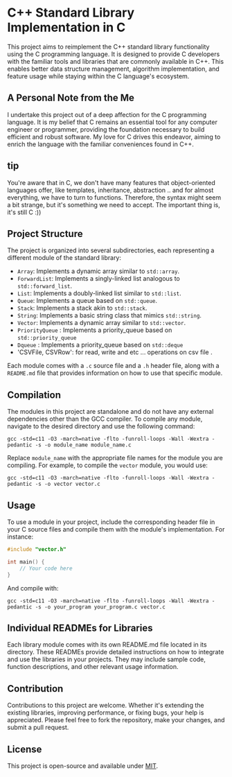 

# C++ Standard Library Implementation in C

This project aims to reimplement the C++ standard library functionality using the C programming language. It is designed to provide C developers with the familiar tools and libraries that are commonly available in C++. This enables better data structure management, algorithm implementation, and feature usage while staying within the C language's ecosystem.

## A Personal Note from the Me

I undertake this project out of a deep affection for the C programming language. It is my belief that C remains an essential tool for any computer engineer or programmer, providing the foundation necessary to build efficient and robust software. My love for C drives this endeavor, aiming to enrich the language with the familiar conveniences found in C++.

## tip 

You're aware that in C, we don't have many features that object-oriented languages offer, like templates, inheritance, abstraction .. and for almost everything, we have to turn to functions. Therefore, the syntax might seem a bit strange, but it's something we need to accept. The important thing is, it's still C :))

## Project Structure

The project is organized into several subdirectories, each representing a different module of the standard library:

- `Array`: Implements a dynamic array similar to `std::array`.
- `ForwardList`: Implements a singly-linked list analogous to `std::forward_list`.
- `List`: Implements a doubly-linked list similar to `std::list`.
- `Queue`: Implements a queue based on `std::queue`.
- `Stack`: Implements a stack akin to `std::stack`.
- `String`: Implements a basic string class that mimics `std::string`.
- `Vector`: Implements a dynamic array similar to `std::vector`.
- `PriorityQueue` : Implements a priority_queue based on `std::priority_queue`
- `Dqueue` : Implements a priority_queue based on `std::deque`
- 'CSVFile, CSVRow': for read, write and etc ... operations on csv file . 

Each module comes with a `.c` source file and a `.h` header file, along with a `README.md` file that provides information on how to use that specific module.

## Compilation

The modules in this project are standalone and do not have any external dependencies other than the GCC compiler. To compile any module, navigate to the desired directory and use the following command:

```
gcc -std=c11 -O3 -march=native -flto -funroll-loops -Wall -Wextra -pedantic -s -o module_name module_name.c
```

Replace `module_name` with the appropriate file names for the module you are compiling. For example, to compile the `vector` module, you would use:

```
gcc -std=c11 -O3 -march=native -flto -funroll-loops -Wall -Wextra -pedantic -s -o vector vector.c
```

## Usage

To use a module in your project, include the corresponding header file in your C source files and compile them with the module's implementation. For instance:

```c
#include "vector.h"

int main() {
    // Your code here
}
```

And compile with:

```
gcc -std=c11 -O3 -march=native -flto -funroll-loops -Wall -Wextra -pedantic -s -o your_program your_program.c vector.c
```

## Individual READMEs for Libraries

Each library module comes with its own README.md file located in its directory. These READMEs provide detailed instructions on how to integrate and use the libraries in your projects. They may include sample code, function descriptions, and other relevant usage information.

## Contribution

Contributions to this project are welcome. Whether it's extending the existing libraries, improving performance, or fixing bugs, your help is appreciated. Please feel free to fork the repository, make your changes, and submit a pull request.

## License

This project is open-source and available under [MIT](LICENSE). 


